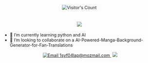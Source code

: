 <div align="center"> 
  <img src="https://profile-counter.glitch.me/{ryoari}/count.svg" alt="Visitor's Count" />
</div>

<h1 align="center">
    <img src="https://readme-typing-svg.herokuapp.com/?font=Inter&size=48&center=true&vCenter=true&width=500&height=70&color=cc6600&duration=4000&lines=Hi+There!+👋;+I'm+Ryoari;" />
</h1>

- 🌱 I’m currently learning python and AI
- 💞️ I’m looking to collaborate on a AI-Powered-Manga-Background-Generator-for-Fan-Translations

<!---
ryoari/ryoari is a ✨ special ✨ repository because its `README.md` (this file) appears on your GitHub profile.
You can click the Preview link to take a look at your changes.
--->




</div>
<div align="center" style="margin-top: 15px; margin-bottom: 15px;">
  <a href="mailto:1syf04lap@mozmail.com" style="margin: 5px;">
    <img src="https://img.shields.io/badge/Email-Ryoari-cc3333?style=for-the-badge&logo=gmail&logoColor=red" alt="Email 1syf04lap@mozmail.com"/>
  </a>
  <a href="https://linkedin.com/in/ryoari" target="_blank">
    <img src="https://img.shields.io/badge/LinkedIn-330066?style=for-the-badge&logo=linkedin&logoColor=purple" target="_blank" />
  </a>
</div>


